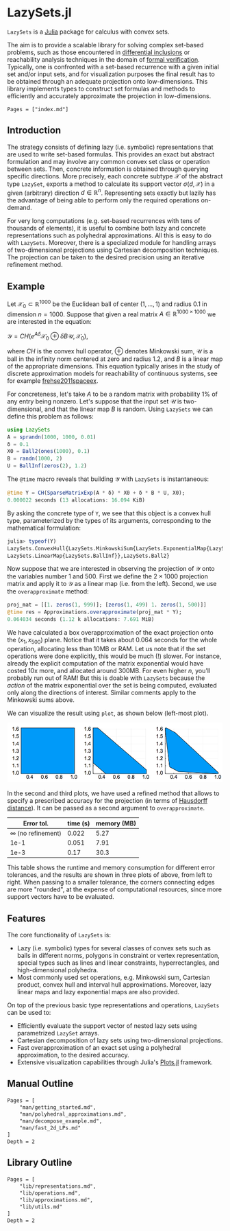 # LazySets.jl

`LazySets` is a [Julia](http://julialang.org) package for calculus with
convex sets.

The aim is to provide a scalable library for solving complex set-based
problems, such as those encountered in [differential inclusions](https://en.wikipedia.org/wiki/Differential_inclusion)
or reachability analysis techniques in the domain of [formal verification](https://en.wikipedia.org/wiki/Formal_verification).
Typically, one is confronted with a set-based recurrence with a given initial set and/or
input sets, and for visualization purposes the final result has to be obtained through an
adequate projection onto low-dimensions. This library implements types to construct set formulas and methods to efficiently
and accurately approximate the projection in low-dimensions.

```@contents
Pages = ["index.md"]
```

## Introduction

The strategy consists of defining lazy (i.e. symbolic) representations that are used
to write set-based formulas. This provides an exact but abstract formulation and may involve any common convex set
class or operation between sets. Then, concrete information is obtained through querying specific directions.
More precisely, each concrete subtype $\mathcal{X}$ of the abstract type `LazySet`,
exports a method to calculate its support vector $\sigma(d, \mathcal{X})$ in a given (arbitrary) direction
$d \in \mathbb{R}^n$. Representing sets exactly but lazily has the advantage of being
able to perform only the required operations on-demand.

For very long computations (e.g. set-based recurrences with tens of thousands of elements),
it is useful to combine both lazy and concrete representations such as polyhedral approximations.
All this is easy to do with `LazySets`. Moreover, there is a specialized module for handling
arrays of two-dimensional projections using Cartesian decomposition techniques. The projection
can be taken to the desired precision using an iterative refinement method.

## Example

Let $\mathcal{X}_0 \subset \mathbb{R}^{1000}$ be the Euclidean ball of center
$(1, \ldots, 1)$ and radius $0.1$ in dimension $n=1000$. Suppose that given a real matrix
$A \in \mathbb{R}^{1000 \times 1000}$ we are interested in the equation:

$\mathcal{Y} = CH(e^{A δ} \mathcal{X}_0 ⊕ δ B\mathcal{U}, \mathcal{X}_0),$

where $CH$ is the convex hull operator, $⊕$ denotes Minkowski sum,
$\mathcal{U}$ is a ball in the infinity norm centered at zero and radius $1.2$,
and $B$ is a linear map of the appropriate dimensions. This equation typically
arises in the study of discrete approximation models for reachability of continuous
systems, see for example
[frehse2011spaceex](https://github.com/JuliaReach/Reachability.jl/wiki/References#frehse2011spaceex).

For concreteness, let's take $A$ to be a random matrix with probability $1\%$ of any entry being nonzero.
Let's suppose that the input set $\mathcal{U}$ is two-dimensional, and that the linear map $B$ is random.
Using `LazySets` we can define this problem as follows:

```julia
using LazySets
A = sprandn(1000, 1000, 0.01)
δ = 0.1
X0 = Ball2(ones(1000), 0.1)
B = randn(1000, 2)
U = BallInf(zeros(2), 1.2)
```

The `@time` macro reveals that building $\mathcal{Y}$ with
`LazySets` is instantaneous:

```julia
@time Y = CH(SparseMatrixExp(A * δ) * X0 + δ * B * U, X0);
0.000022 seconds (13 allocations: 16.094 KiB)
```

By asking the concrete type of `Y`, we see that this object is a convex hull type,
parameterized by the types of its arguments, corresponding to the mathematical formulation:

```julia
julia> typeof(Y)
LazySets.ConvexHull{LazySets.MinkowskiSum{LazySets.ExponentialMap{LazySets.Ball2},
LazySets.LinearMap{LazySets.BallInf}},LazySets.Ball2}
```

Now suppose that we are interested in observing the projection of $\mathcal{Y}$ onto
the variables number 1 and 500. First we define the $2×1000$ projection matrix and apply it to $\mathcal{Y}$
as a linear map (i.e. from the left). Second, we use the `overapproximate` method:

```julia
proj_mat = [[1. zeros(1, 999)]; [zeros(1, 499) 1. zeros(1, 500)]]
@time res = Approximations.overapproximate(proj_mat * Y);
0.064034 seconds (1.12 k allocations: 7.691 MiB)
```

We have calculated a box overapproximation of the exact projection onto the $(x_1, x_{500})$ plane.
Notice that it takes about 0.064 seconds for the whole operation, allocating less than
10MB or RAM. Let us note that if the set operations were done explicitly,
this would be much (!) slower. For instance, already the explicit computation of the matrix exponential would
have costed 10x more, and allocated around 300MB. For even higher $n$,
you'll probably run out of RAM! But this is doable with `LazySets` because the *action* of the matrix exponential over the set
is being computed, evaluated only along the directions of interest.
Similar comments apply to the Minkowski sums above.

We can visualize the result using `plot`, as shown below (left-most plot).

![assets/example_ch.png](assets/example_ch.png)

In the second and third plots, we have used a refined method that allows to specify a prescribed accuracy
for the projection (in terms of [Hausdorff distance](https://en.wikipedia.org/wiki/Hausdorff_distance)).
It can be passed as a second argument to `overapproximate`.

|Error tol.|time (s)|memory (MB)|
|------|------|------|
|∞ (no refinement)|0.022|5.27|
|1e-1|0.051|7.91|
|1e-3|0.17|30.3|

This table shows the runtime and memory consumption for different error tolerances,
and the results are shown in three plots of above, from left to right. When passing
to a smaller tolerance, the corners connecting edges are more "rounded", at the expense
of computational resources, since more support vectors have to be evaluated.

## Features

The core functionality of `LazySets` is:

- Lazy (i.e. symbolic) types for several classes of convex sets such as
  balls in different norms, polygons in constraint or vertex representation,
  special types such as lines and linear constraints, hyperrectangles, and
  high-dimensional polyhedra.
- Most commonly used set operations, e.g. Minkowski sum, Cartesian product,
  convex hull and interval hull approximations. Moreover, lazy linear maps and
  lazy exponential maps are also provided.

On top of the previous basic type representations and operations, `LazySets`
can be used to:

- Efficiently evaluate the support vector of nested lazy sets using parametrized `LazySet` arrays.
- Cartesian decomposition of lazy sets using two-dimensional projections.
- Fast overapproximation of an exact set using a polyhedral
  approximation, to the desired accuracy.
- Extensive visualization capabilities through Julia's
  [Plots.jl](http://docs.juliaplots.org/latest/) framework.

## Manual Outline

```@contents
Pages = [
    "man/getting_started.md",
    "man/polyhedral_approximations.md",
    "man/decompose_example.md",
    "man/fast_2d_LPs.md"
]
Depth = 2
```

## Library Outline

```@contents
Pages = [
    "lib/representations.md",
    "lib/operations.md",
    "lib/approximations.md",
    "lib/utils.md"
]
Depth = 2
```
